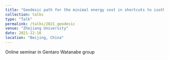 ```yaml
---
title: "Geodesic path for the minimal energy cost in shortcuts to isothermality"
collection: talks
type: "Talk"
permalink: /talks/2021_geodesic
venue: "Zhejiang University"
date: 2021-12-16
location: "Beijing, China"
---
```


Online seminar in Gentaro Watanabe group
